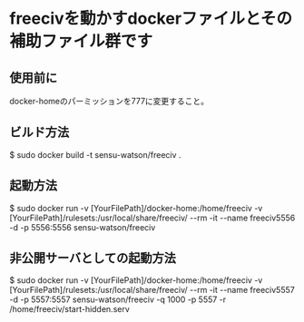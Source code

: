 # freecivを動かすdockerファイルとその補助ファイル群です

## 使用前に
docker-homeのパーミッションを777に変更すること。


## ビルド方法
$ sudo docker build -t sensu-watson/freeciv .

## 起動方法
$ sudo docker run -v [YourFilePath]/docker-home:/home/freeciv -v [YourFilePath]/rulesets:/usr/local/share/freeciv/ --rm -it --name freeciv5556 -d -p 5556:5556 sensu-watson/freeciv

## 非公開サーバとしての起動方法
$ sudo docker run -v [YourFilePath]/docker-home:/home/freeciv -v [YourFilePath]/rulesets:/usr/local/share/freeciv/ --rm -it --name freeciv5557 -d -p 5557:5557 sensu-watson/freeciv -q 1000 -p 5557 -r /home/freeciv/start-hidden.serv
